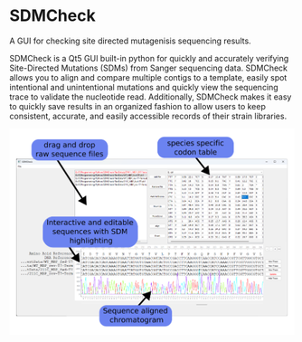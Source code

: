 # SDMCheck

A GUI for checking site directed mutagenisis sequencing results.

SDMCheck is a Qt5 GUI built-in python for quickly and accurately verifying Site-Directed Mutations (SDMs) from Sanger 
sequencing data. SDMCheck allows you to align and compare multiple contigs to a template, easily spot intentional and 
unintentional mutations and quickly view the sequencing trace to validate the nucleotide read. Additionally, SDMCheck 
makes it easy to quickly save results in an organized fashion to allow users to keep consistent, accurate, and easily 
accessible records of their strain libraries.

![screenshot](img/img.svg)